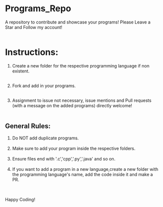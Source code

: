 # Programs_Repo
A repository to contribute and showcase your programs! Please Leave a Star and Follow my account!
<br><br>

# Instructions:

1. Create a new folder for the respective programming language if non existent.
<br><br>

2. Fork and add in your programs.
<br><br>
3. Assignment to issue not necessary, issue mentions and Pull requests (with a message on the added programs) directly welcome!
<br><br>

## General Rules:

1. Do NOT add duplicate programs.
<br><br>
2. Make sure to add your program inside the respective folders.
<br><br>
3. Ensure files end with '.c','cpp','.py','.java' and so on.
<br><br>
4. If you want to add a program in a new language,create a new folder with the programming language's name, add the code inside it and make a PR.

<br><br>
Happy Coding!
